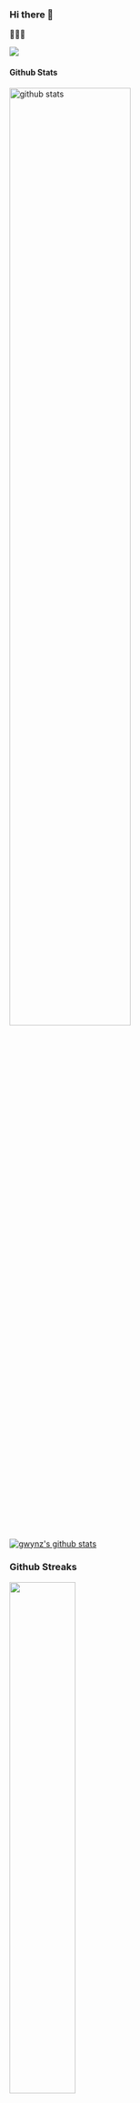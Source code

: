 ### Hi there 👋

🌱🌱🌱

<img src="https://res.cloudinary.com/gwynz/image/upload/v1598755278/Images/m97zruohs1ndk2bonpo5.jpg"/>

#### Github Stats
<img src="https://github-readme-stats.vercel.app/api?username=gwynz&show_icons=true&theme=gotham" alt="github stats" width="65%" />


[![gwynz's github stats](https://github-readme-stats.vercel.app/api?username=gwynz)](https://github.com/gwynz)


### Github Streaks
<img src="https://github-readme-streak-stats.herokuapp.com/?user=gwynz&theme=dark" width="48%" >


### Top Languages
 ![Top Langs](https://github-readme-stats.vercel.app/api/top-langs/?username=gwynz&layout=compact&theme=dark)

<!--
**gwynz/gwynz** is a ✨ _special_ ✨ repository because its `README.md` (this file) appears on your GitHub profile.

Here are some ideas to get you started:

- 🔭 I’m currently working on ...
- 🌱 I’m currently learning ...
- 👯 I’m looking to collaborate on ...
- 🤔 I’m looking for help with ...
- 💬 Ask me about ...
- 📫 How to reach me: ...
- 😄 Pronouns: ...
- ⚡ Fun fact: ...
-->
